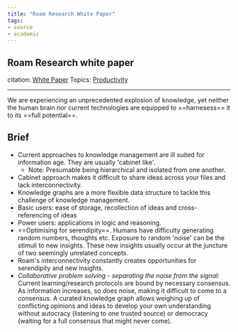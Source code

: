 ```yaml
---
title: "Roam Research White Paper"
tags:
- source
- academic
---
```

## Roam Research white paper
citation:  [White Paper](https://roamresearch.com/#/app/help/page/dZ72V0Ig6)
Topics:  [Productivity](Topics/Productivity.md)

---
We are experiencing an unprecedented explosion of knowledge, yet neither the human brain nor current technologies are equipped to ==harnesess== it to its ==full potential==.

## Brief
- Current approaches to knowledge management are ill suited for information age. They are usually 'cabinet like'.
	- Note: Presumable being hierarchical and isolated from one another.
- Cabinet approach makes it difficult to share ideas across your files and lack interconnectivity.
- Knowledge graphs are a more flexible data structure to tackle this challenge of knowledge management.
- Basic users: ease of storage, recollection of ideas and cross-referencing of ideas
- Power users: applications in logic and reasoning.
- ==Optimising for serendipity==. Humans have difficulty generating random numbers, thoughts etc. Exposure to random 'noise' can be the stimuli to new insights. These new insights usually occur at the juncture of two seemingly unrelated concepts.
- Roam's interconnectivity constantly creates opportunities for serendipity and new insights.
- _Collaborative problem solving - separating the noise from the signal:_ Current learning/research protocols are bound by necessary consensus. As information increases, so does noise, making it difficult to come to a consensus. A curated knowledge graph allows weighing up of conflicting opinions and ideas to develop your own understanding without autocracy (listening to one trusted source) or democracy (waiting for a full consensus that might never come).
